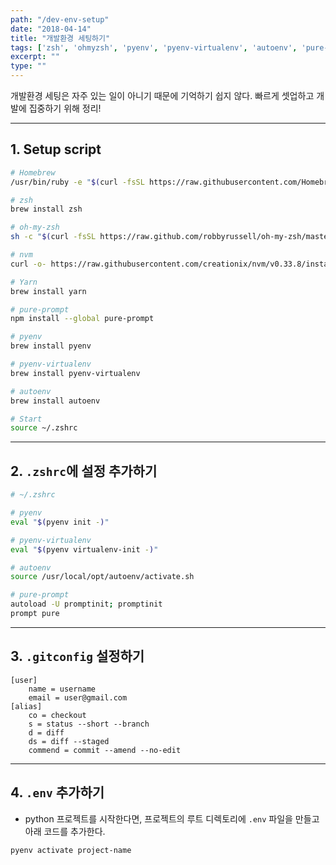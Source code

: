 ```yaml
---
path: "/dev-env-setup"
date: "2018-04-14"
title: "개발환경 세팅하기"
tags: ['zsh', 'ohmyzsh', 'pyenv', 'pyenv-virtualenv', 'autoenv', 'pure-prompt']
excerpt: ""
type: ""
---
```


개발환경 세팅은 자주 있는 일이 아니기 때문에 기억하기 쉽지 않다. 빠르게 셋업하고 개발에 집중하기 위해 정리!

---

## 1. Setup script

```bash
# Homebrew
/usr/bin/ruby -e "$(curl -fsSL https://raw.githubusercontent.com/Homebrew/install/master/install)"

# zsh
brew install zsh

# oh-my-zsh
sh -c "$(curl -fsSL https://raw.github.com/robbyrussell/oh-my-zsh/master/tools/install.sh)"

# nvm
curl -o- https://raw.githubusercontent.com/creationix/nvm/v0.33.8/install.sh | bash

# Yarn
brew install yarn

# pure-prompt
npm install --global pure-prompt

# pyenv
brew install pyenv

# pyenv-virtualenv
brew install pyenv-virtualenv

# autoenv
brew install autoenv

# Start
source ~/.zshrc
```

---

## 2. `.zshrc`에 설정 추가하기

```bash
# ~/.zshrc

# pyenv
eval "$(pyenv init -)"

# pyenv-virtualenv
eval "$(pyenv virtualenv-init -)"

# autoenv
source /usr/local/opt/autoenv/activate.sh

# pure-prompt
autoload -U promptinit; promptinit
prompt pure
```

---

## 3. `.gitconfig` 설정하기

```
[user]
	name = username
	email = user@gmail.com
[alias]
	co = checkout
	s = status --short --branch
	d = diff
	ds = diff --staged
	commend = commit --amend --no-edit
```

---

## 4. `.env` 추가하기
- python 프로젝트를 시작한다면, 프로젝트의 루트 디렉토리에 `.env` 파일을 만들고 아래 코드를 추가한다.

```
pyenv activate project-name
```

